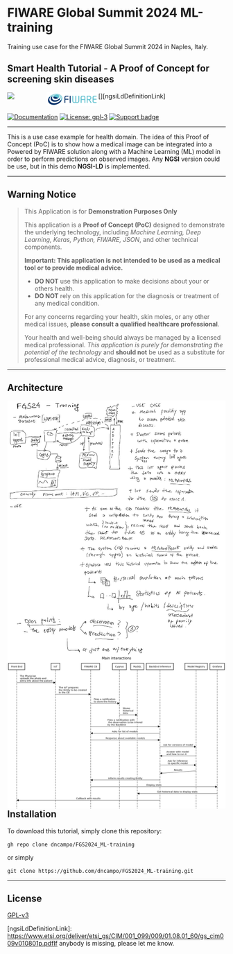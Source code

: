 # FIWARE Global Summit 2024 ML-training
Training use case for the FIWARE Global Summit 2024 in Naples, Italy.

## Smart Health Tutorial - A Proof of Concept for screening skin diseases 

[<img src="https://img.shields.io/badge/NGSI-LD-d6604d.svg" width="90"  align="left" />][ngsiLdDefinitionLink] [<img src="docs/img/logo-fiware.png" align="left" width="120" >](https://www.fiware.org/)
<br/><br/>

[![Documentation](https://nexus.lab.fiware.org/repository/raw/public/badges/chapters/documentation.svg)](https://ngsi-ld-tutorials.rtfd.io)
[![License: gpl-3](https://img.shields.io/badge/license-GPLv3-blue)](https://opensource.org/license/gpl-3-0)
[![Support badge](https://img.shields.io/badge/tag-fiware-orange.svg?logo=stackoverflow)](https://stackoverflow.com/questions/tagged/fiware)


---


This is a use case example for health domain. The idea of this Proof of Concept (PoC) is to show how a medical image can be integrated into a Powered by FIWARE solution along with a Machine Learning (ML) model in order to perform predictions on observed images.
Any **NGSI** version could be use, but in this demo **NGSI-LD** is implemented.
<br/>

---


## Warning Notice
> This Application is for **Demonstration Purposes Only**
>
> This application is a **Proof of Concept (PoC)** designed to demonstrate the underlying technology, including 
> *Machine Learning, Deep Learning, Keras, Python, FIWARE, JSON*, and other technical components.
>
>
> **Important: This application is not intended to be used as a medical tool or to provide medical advice.**
>
> - **DO NOT** use this application to make decisions about your or others health.
> - **DO NOT** rely on this application for the diagnosis or treatment of any medical condition.
>
> For any concerns regarding your health, skin moles, or any other medical issues, **please consult a qualified healthcare professional**.
>
> Your health and well-being should always be managed by a licensed medical professional. *This application is purely for demonstrating the potential of the technology* and **should not** be used as a substitute for professional medical advice, diagnosis, or treatment.
>

---


## Architecture
<img src="docs/img/architecrure_01_draft.jpg" align="left" width="1200"/>

<br><br>
<img src="docs/architecture/overview_seq_diag_01.png" align="left" width="1200"/>
<br><br>
---


## Installation
To download this tutorial, simply clone this repository:

```console
gh repo clone dncampo/FGS2024_ML-training
```
or simply
```console
git clone https://github.com/dncampo/FGS2024_ML-training.git
```

---

## License

[GPL-v3](LICENSE)


[ngsiLdDefinitionLink]: https://www.etsi.org/deliver/etsi_gs/CIM/001_099/009/01.08.01_60/gs_cim009v010801p.pdfIf anybody is missing, please let me know.
